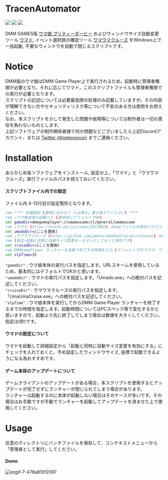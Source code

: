 # TracenAutomator

[![](https://img.shields.io/github/license/nekonoyun/EPGS-to-Discord?style=for-the-badge)](LICENSE) 
[![](https://img.shields.io/badge/Twitter-%40nekonoyun-00acee?style=for-the-badge)](https://twitter.com/nekonoyun) 
[![](https://img.shields.io/badge/Discord-%E3%82%86%E3%82%93%20%238138-7289da?style=for-the-badge)](#)

DMM GAMES版 [ウマ娘 プリティーダービー](https://dmg.umamusume.jp/) およびウィンドウサイズ自動変更ツール [ウマド](https://booth.pm/ja/items/2813085), イベント選択肢の確認ツール [ウマウマクルーズ](https://github.com/amate/UmaUmaCruise) をWindows上で一括起動, 不要なウィンドウを自動で閉じるスクリプトです。  

# Notice

DMM版のウマ娘はDMM Game Player上で実行されるため，起動時に管理者権限が必要となり，それに応じてウマド，このスクリプトファイルも管理者権限での実行が必要となります。  
スクリプトの記述については必要最低限の処理のみ記載していますが，その内容が理解できない方やセキュリティリスク等について不安のある方は使用をお控えください。  
なお，本スクリプトを介して発生した問題や故障等については制作者は一切の責任を負わないものとします。  
上記ソフトウェアの制作関係者様で何か問題などございましたら上記Discordアカウント，または [Twitter (@nekonoyun)](https://twitter.com/nekonoyun) までご連絡ください。  

# Installation

あらかじめ各ソフトウェアをインストール, 設定の上，「ウマド」と「ウマウマクルーズ」実行ファイルのパスを控えておいてください。

#### スクリプトファイル内での設定

ファイル内 4-13行目が設定箇所となります。
```bat
rem **** 各種設定 (環境に合わせて「=以降を」書き換えてください) ****
rem ↓ウマ娘本体の起動パス (基本的にデフォルトでOK)
set gameDir=dmmgameplayer://umamusume/cl/general/umamusume
rem ↓ウマド (https://booth.pm/ja/items/2813085) のexeファイルを絶対パスで入力
set umadoDir=[ここを置換]
rem ↓ウマウマクルーズ (https://github.com/amate/UmaUmaCruise/releases) のexeファイルを絶対パスで入力
rem (設定→起動と同時に自動サイズ変更を－をオンにしておくと便利です)
set cruiseDir=[ここを置換]
rem DMMGamePlayer ランチャーを自動で終了する時間を入力 (デフォルトで15ですが、ウマ娘起動前に終了してしまう場合は長めに設定してください)
set slpTime=15
```
`"gameDir"` : ウマ娘本体の実行パスを指定します。URLスキームを使用しているため，基本的にはデフォルトでOKかと思います。  
`"umadoDir"` : ウマドの実行パスを指定します。「Umado.exe」への絶対パスを記述してください。  
`"cruiseDir"` : ウマウマクルーズの実行パスを指定します。「UmaUmaCruise.exe」への絶対パスを記述してください。  
`"slpTime"` : ウマ娘本体を実行してからDMM Game Player ランチャーを終了するまでの時間を指定します。起動時間についてはPCスペック等で変化するかと思いますので、起動より先に終了してしまう場合は数値を大きくしてください。指定は(秒)です。

#### ウマドの設定について

ウマドを起動して詳細設定から「起動と同時に自動サイズ変更を有効にする」にチェックを入れておくと，予め設定したウィンドウサイズ, 座標で起動できるようになる為おすすめです。

#### ゲーム本体のアップデートについて

ゲームクライアントのアップデートがある場合，本スクリプトを使用するとアップデートが完了せずにランチャーが閉じられてしまう場合があります。  
ランチャーは起動するのに本体が起動しない場合はそのケースが多いです。その場合はお手数ですが手動でランチャーを起動してアップデートを済ませた上で使用してください。

# Usage

任意のディレクトリにバッチファイルを保存して、コンテキストメニューから「管理者として実行」してください。  

#### Demo

![ezgif-7-478a810f2097](https://user-images.githubusercontent.com/51334430/123538886-d2a16180-d771-11eb-8b0b-83f199ab4ec0.gif)
